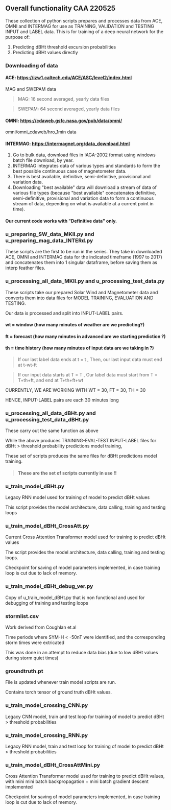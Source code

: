 ## Overall functionality CAA 220525
These collection of python scripts prepares and processes data from ACE, OMNI and INTERMAG for use as TRAINING, VALIDATION and TESTING INPUT and LABEL data.
This is for training of a deep neural network for the purpose of: 
1. Predicting dBHt threshold excursion probabilities
2. Predicting dBHt values directly 

### Downloading of data 
#### ACE: https://izw1.caltech.edu/ACE/ASC/level2/index.html 
MAG and SWEPAM data 

> MAG: 16 second averaged, yearly data files

> SWEPAM: 64 second averaged, yearly data files 


#### OMNI: https://cdaweb.gsfc.nasa.gov/pub/data/omni/
omni/omni_cdaweb/hro_1min data 


#### INTERMAG: https://intermagnet.org/data_download.html 
1. Go to bulk data, download files in IAGA-2002 format using windows batch file download, by year.
2. INTERMAG integrates data of various types and standards to form the best possible continuous case of magnetometer data.
3. There is best available, definitive, semi-definitive, provisional and variation data.
4. Downloading "best available" data will download a stream of data of various file types (because "best available" concatenates definitive, semi-definitive, provisional and variation data to form a continuous stream of data, depending on what is available at a current point in time).

#### Our current code works with "Definitive data" only.

### u_preparing_SW_data_MKII.py and u_preparing_mag_data_INTERd.py 

These scripts are the first to be run in the series. They take in downloaded ACE, OMNI and INTERMAG data for the indicated timeframe (1997 to 2017) and concatenates them into 1 singular dataframe, before saving them as 
interp feather files.

### u_processing_all_data_MKII.py and u_processing_test_data.py 

These scripts take our prepared Solar Wind and Magnetometer data and converts them into data files for MODEL TRAINING, EVALUATION AND TESTING.

Our data is processed and split into INPUT-LABEL pairs.

#### wt = window (how many minutes of weather are we predicting?) 

#### ft = forecast (how many minutes in advanced are we starting prediction ?)

#### th = time history (how many minutes of input data are we taking in ?)


> If our last label data ends at t = t , Then, our last input data must end at t-wt-ft

> If our input data starts at T = T , Our label data must start from T = T+th+ft, and end at T+th+ft+wt

CURRENTLY, WE ARE WORKING WITH WT = 30, FT = 30, TH = 30

HENCE, INPUT-LABEL pairs are each 30 minutes long

### u_processing_all_data_dBHt.py and u_processing_test_data_dBHt.py 

These carry out the same function as above

While the above produces TRAINING-EVAL-TEST INPUT-LABEL files for dBHt > threshold probability predictions model training,

These set of scripts produces the same files for dBHt predictions model training.

> #### These are the set of scripts currently in use !!


### u_train_model_dBHt.py 

Legacy RNN model used for training of model to predict dBHt values

This script provides the model architecture, data calling, training and testing loops

### u_train_model_dBHt_CrossAtt.py

Current Cross Attention Transformer model used for training to predict dBHt values

The script provides the model architecture, data calling, training and testing loops.

Checkpoint for saving of model parameters implemented, in case training loop is cut due to lack of memory.

### u_train_model_dBHt_debug_ver.py 

Copy of u_train_model_dBHt.py that is non functional and used for debugging of training and testing loops

### stormlist.csv

Work derived from Coughlan et.al 

Time periods where SYM-H < -50nT were identified, and the corresponding storm times were extricated 

This was done in an attempt to reduce data bias (due to low dBHt values during storm quiet times)

### groundtruth.pt

File is updated whenever train model scripts are run. 

Contains torch tensor of ground truth dBHt values. 

### u_train_model_crossing_CNN.py 

Legacy CNN model, train and test loop for training of model to predict dBHt > threshold probabilities

### u_train_model_crossing_RNN.py

Legacy RNN model, train and test loop for training of model to predict dBHt > threshold probabilities

### u_train_model_dBHt_CrossAttMini.py

Cross Attention Transformer model used for training to predict dBHt values, with mini mini batch backpropagation + mini batch gradient descent implemented

Checkpoint for saving of model parameters implemented, in case training loop is cut due to lack of memory.
